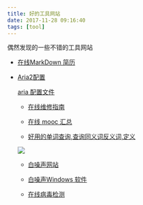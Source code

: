 ```yaml
---
title: 好的工具网站
date: 2017-11-28 09:16:40
tags: [tool]
---
```

偶然发现的一些不错的工具网站<!--more-->
- [在线MarkDown 简历](http://cv.ftqq.com/)
- [Aria2配置](https://medium.com/@Justin___Smith/aria2%E9%85%8D%E7%BD%AE%E6%95%99%E7%A8%8B-mac%E5%92%8Cwindows-b31d0f64bd4e)

    [aria 配置文件](http://zjsnowman.com/local/conf_aria.txt)


   - [在线维修指南](https://zh.ifixit.com/)

   - [在线 mooc 汇总](https://mooc.guokr.com/career/)

   - [好用的单词查询,查询同义词反义词,定义](http://www.dictionary.com/)


   ![](https://ws2.sinaimg.cn/large/006tNc79gy1fqjaoaloi5j30ow0ow785.jpg)


   - [白噪声网站](https://www.noisli.com/)
   - [白噪声Windows 软件](https://sites.google.com/site/whitenoisesleepsystem/)

   - [在线病毒检测](https://www.virustotal.com/#/home/upload)

